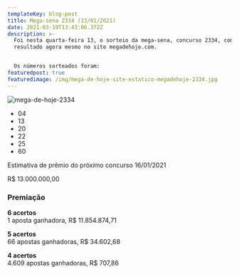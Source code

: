 ```yaml
---
templateKey: blog-post
title: Mega-sena 2334 (13/01/2021)
date: 2021-03-19T13:43:06.372Z
description: >-
  Foi nesta quarta-feira 13, o sorteio da mega-sena, concurso 2334, confira o
  resultado agora mesmo no site megadehoje.com.


  Os números sorteados foram:
featuredpost: true
featuredimage: /img/mega-de-hoje-site-estatico-megadehoje-2334.jpg
---
```

![mega-de-hoje-2334](/img/mega-de-hoje-site-estatico-megadehoje-2334.jpg "mega-de-hoje-2334")

* 04
* 13
* 20
* 22
* 25
* 60

Estimativa de prêmio do próximo concurso 16/01/2021

R$ 13.000.000,00

### Premiação

**6 acertos**\
1 aposta ganhadora, R$ 11.854.874,71

**5 acertos**\
66 apostas ganhadoras, R$ 34.602,68

**4 acertos**\
4.609 apostas ganhadoras, R$ 707,86